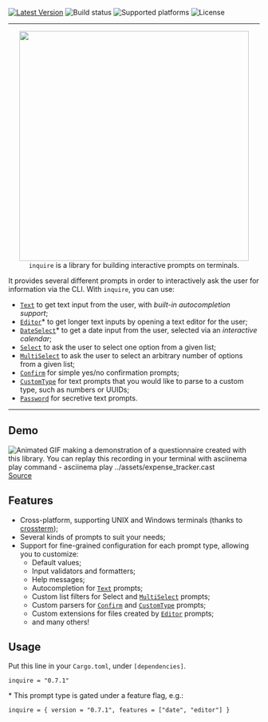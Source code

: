 [![Latest Version]][crates.io] ![Build status] ![Supported platforms] ![License]

[crates.io]: https://crates.io/crates/inquire
[latest version]: https://img.shields.io/crates/v/inquire.svg
[build status]: https://github.com/mikaelmello/inquire/actions/workflows/build.yml/badge.svg
[supported platforms]: https://img.shields.io/badge/platform-linux%20%7C%20macos%20%7C%20windows-success
[license]: https://img.shields.io/crates/l/inquire.svg

---

<p align="center">
  <img width="460" src="../assets/inquire.png">
  <br>
  <code>inquire</code> is a library for building interactive prompts on terminals.
</p>

It provides several different prompts in order to interactively ask the user for information via the CLI. With `inquire`, you can use:

- [`Text`] to get text input from the user, with _built-in autocompletion support_;
- [`Editor`]\* to get longer text inputs by opening a text editor for the user;
- [`DateSelect`]\* to get a date input from the user, selected via an _interactive calendar_;
- [`Select`] to ask the user to select one option from a given list;
- [`MultiSelect`] to ask the user to select an arbitrary number of options from a given list;
- [`Confirm`] for simple yes/no confirmation prompts;
- [`CustomType`] for text prompts that you would like to parse to a custom type, such as numbers or UUIDs;
- [`Password`] for secretive text prompts.

---

## Demo

![Animated GIF making a demonstration of a questionnaire created with this library. You can replay this recording in your terminal with asciinema play command - asciinema play ../assets/expense_tracker.cast](../assets/expense_tracker.gif)
[Source](./examples/expense_tracker.rs)

## Features

- Cross-platform, supporting UNIX and Windows terminals (thanks to [crossterm](https://crates.io/crates/crossterm));
- Several kinds of prompts to suit your needs;
- Support for fine-grained configuration for each prompt type, allowing you to customize:
  - Default values;
  - Input validators and formatters;
  - Help messages;
  - Autocompletion for [`Text`] prompts;
  - Custom list filters for Select and [`MultiSelect`] prompts;
  - Custom parsers for [`Confirm`] and [`CustomType`] prompts;
  - Custom extensions for files created by [`Editor`] prompts;
  - and many others!

## Usage

Put this line in your `Cargo.toml`, under `[dependencies]`.

```
inquire = "0.7.1"
```

\* This prompt type is gated under a feature flag, e.g.:

```
inquire = { version = "0.7.1", features = ["date", "editor"] }
```

[`text`]: https://docs.rs/inquire/*/inquire/prompts/text/struct.Text.html
[`dateselect`]: https://docs.rs/inquire/*/inquire/prompts/dateselect/struct.DateSelect.html
[`select`]: https://docs.rs/inquire/*/inquire/prompts/select/struct.Select.html
[`multiselect`]: https://docs.rs/inquire/*/inquire/prompts/multiselect/struct.MultiSelect.html
[`confirm`]: https://docs.rs/inquire/*/inquire/prompts/confirm/struct.Confirm.html
[`editor`]: https://docs.rs/inquire/*/inquire/prompts/editor/struct.Editor.html
[`customtype`]: https://docs.rs/inquire/*/inquire/struct.CustomType.html
[`password`]: https://docs.rs/inquire/*/inquire/prompts/password/struct.Password.html
